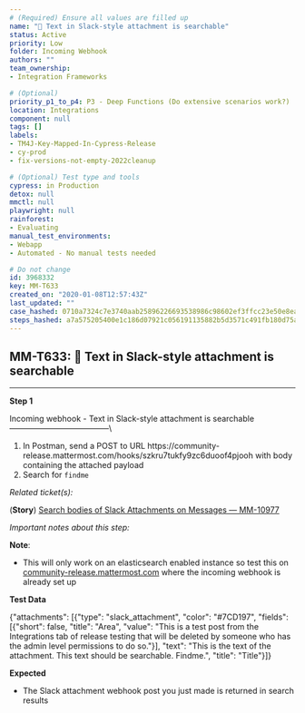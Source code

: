 ```yaml
---
# (Required) Ensure all values are filled up
name: "🚀 Text in Slack-style attachment is searchable"
status: Active
priority: Low
folder: Incoming Webhook
authors: ""
team_ownership: 
- Integration Frameworks

# (Optional)
priority_p1_to_p4: P3 - Deep Functions (Do extensive scenarios work?)
location: Integrations
component: null
tags: []
labels: 
- TM4J-Key-Mapped-In-Cypress-Release
- cy-prod
- fix-versions-not-empty-2022cleanup

# (Optional) Test type and tools
cypress: in Production
detox: null
mmctl: null
playwright: null
rainforest: 
- Evaluating
manual_test_environments: 
- Webapp
- Automated - No manual tests needed

# Do not change
id: 3968332
key: MM-T633
created_on: "2020-01-08T12:57:43Z"
last_updated: ""
case_hashed: 0710a7324c7e3740aab25896226693538986c98602ef3ffcc23e50e8ea32ba0b6202062d96ac4fda27e3af3d8725f5ab
steps_hashed: a7a575205400e1c186d07921c056191135882b5d3571c491fb180d75aa53309059494be32990a4cf303b051db30674dd
---
```


<!-- (Auto-generated) Based on frontmatter's "key" and "name" -->

## MM-T633: 🚀 Text in Slack-style attachment is searchable

---

**Step 1**

Incoming webhook - Text in Slack-style attachment is searchable\
–––––––––––––––––––––––––\\

1. In Postman, send a POST to URL https\://community-release.mattermost.com/hooks/szkru7tukfy9zc6duoof4pjooh with body containing the attached payload
2. Search for `findme`

_Related ticket(s):_

(**Story**) [Search bodies of Slack Attachments on Messages — MM-10977](https://mattermost.atlassian.net/browse/MM-10977)

_Important notes about this step:_

**Note**:

- This will only work on an elasticsearch enabled instance so test this on [community-release.mattermost.com](https://community-release.mattermost.com/core/channels/qa-private) where the incoming webhook is already set up

**Test Data**

{"attachments": \[{"type": "slack\_attachment", "color": "#7CD197", "fields": \[{"short": false, "title": "Area", "value": "This is a test post from the Integrations tab of release testing that will be deleted by someone who has the admin level permissions to do so."}], "text": "This is the text of the attachment. This text should be searchable. Findme.", "title": "Title"}]}

**Expected**

- The Slack attachment webhook post you just made is returned in search results
